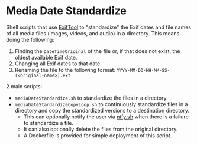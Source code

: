 # Media Date Standardize

Shell scripts that use [ExifTool](https://exiftool.org/) to "standardize" the Exif dates and file names of all media files (images, videos, and audio) in a directory. This means doing the following:
1. Finding the `DateTimeOriginal` of the file or, if that does not exist, the oldest available Exif date.
2. Changing all Exif dates to that date.
3. Renaming the file to the following format: `YYYY-MM-DD-HH-MM-SS-(<original-name>).ext`

2 main scripts:
- `mediaDateStandardize.sh` to standardize the files in a directory.
- `mediaDateStandardizeCopyLoop.sh` to continuously standardize files in a directory and copy the standardized versions to a destination directory.
  - This can optionally notify the user via [ntfy.sh](https://ntfy.sh/) when there is a failure to standardize a file.
  - It can also optionally delete the files from the original directory.
  - A Dockerfile is provided for simple deployment of this script.